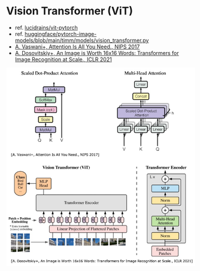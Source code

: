 # Vision Transformer (ViT)

- ref. [lucidrains/vit-pytorch](https://github.com/lucidrains/vit-pytorch)
- ref. [huggingface/pytorch-image-models/blob/main/timm/models/vision_transformer.py](https://github.com/huggingface/pytorch-image-models/blob/main/timm/models/vision_transformer.py)
- [A. Vaswani+, Attention Is All You Need., NIPS 2017](https://arxiv.org/abs/1706.03762)
- [A. Dosovitskiy+, An Image is Worth 16x16 Words: Transformers for Image Recognition at Scale., ICLR 2021](https://arxiv.org/abs/2010.11929)

![vit architecture](figs/vit_architecture.jpg)
